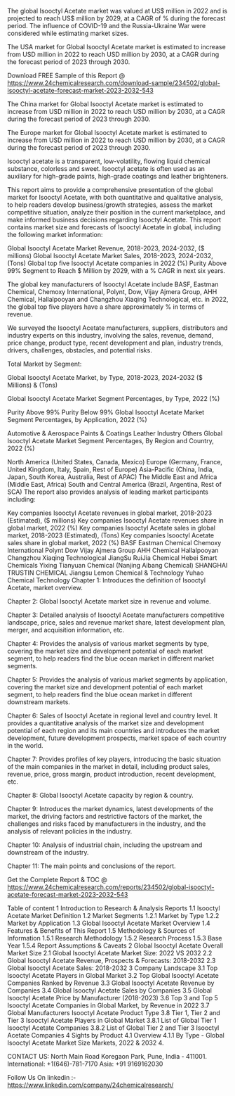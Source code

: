 The global Isooctyl Acetate market was valued at US$ million in 2022 and is projected to reach US$ million by 2029, at a CAGR of % during the forecast period. The influence of COVID-19 and the Russia-Ukraine War were considered while estimating market sizes.

The USA market for Global Isooctyl Acetate market is estimated to increase from USD million in 2022 to reach USD million by 2030, at a CAGR during the forecast period of 2023 through 2030.

Download FREE Sample of this Report @ https://www.24chemicalresearch.com/download-sample/234502/global-isooctyl-acetate-forecast-market-2023-2032-543

The China market for Global Isooctyl Acetate  market is estimated to increase from USD million in 2022 to reach USD million by 2030, at a CAGR during the forecast period of 2023 through 2030.

The Europe market for Global Isooctyl Acetate market is estimated to increase from USD million in 2022 to reach USD million by 2030, at a CAGR during the forecast period of 2023 through 2030.

Isooctyl acetate is a transparent, low-volatility, flowing liquid chemical substance, colorless and sweet. Isooctyl acetate is often used as an auxiliary for high-grade paints, high-grade coatings and leather brighteners.

This report aims to provide a comprehensive presentation of the global market for Isooctyl Acetate, with both quantitative and qualitative analysis, to help readers develop business/growth strategies, assess the market competitive situation, analyze their position in the current marketplace, and make informed business decisions regarding Isooctyl Acetate. This report contains market size and forecasts of Isooctyl Acetate in global, including the following market information:

Global Isooctyl Acetate Market Revenue, 2018-2023, 2024-2032, ($ millions)
Global Isooctyl Acetate Market Sales, 2018-2023, 2024-2032, (Tons)
Global top five Isooctyl Acetate companies in 2022 (%)
Purity Above 99% Segment to Reach $ Million by 2029, with a % CAGR in next six years.

The global key manufacturers of Isooctyl Acetate include BASF, Eastman Chemical, Chemoxy International, Polynt, Dow, Vijay Ajmera Group, AHH Chemical, Hallalpooyan and Changzhou Xiaqing Technological, etc. in 2022, the global top five players have a share approximately % in terms of revenue.

We surveyed the Isooctyl Acetate manufacturers, suppliers, distributors and industry experts on this industry, involving the sales, revenue, demand, price change, product type, recent development and plan, industry trends, drivers, challenges, obstacles, and potential risks.

Total Market by Segment:

Global Isooctyl Acetate Market, by Type, 2018-2023, 2024-2032 ($ Millions) & (Tons)

Global Isooctyl Acetate Market Segment Percentages, by Type, 2022 (%)

Purity Above 99%
Purity Below 99%
Global Isooctyl Acetate Market Segment Percentages, by Application, 2022 (%)

Automotive & Aerospace
Paints & Coatings
Leather Industry
Others
Global Isooctyl Acetate Market Segment Percentages, By Region and Country, 2022 (%)

North America (United States, Canada, Mexico)
Europe (Germany, France, United Kingdom, Italy, Spain, Rest of Europe)
Asia-Pacific (China, India, Japan, South Korea, Australia, Rest of APAC)
The Middle East and Africa (Middle East, Africa)
South and Central America (Brazil, Argentina, Rest of SCA)
The report also provides analysis of leading market participants including:

Key companies Isooctyl Acetate revenues in global market, 2018-2023 (Estimated), ($ millions)
Key companies Isooctyl Acetate revenues share in global market, 2022 (%)
Key companies Isooctyl Acetate sales in global market, 2018-2023 (Estimated), (Tons)
Key companies Isooctyl Acetate sales share in global market, 2022 (%)
BASF
Eastman Chemical
Chemoxy International
Polynt
Dow
Vijay Ajmera Group
AHH Chemical
Hallalpooyan
Changzhou Xiaqing Technological
JiangSu RuiJia Chemical
Hebei Smart Chemicals
Yixing Tianyuan Chemical (Nanjing Aibang Chemical)
SHANGHAI TRUSTIN CHEMICAL
Jiangsu Lemon Chemical & Technology
Yuhao Chemical Technology
Chapter 1: Introduces the definition of Isooctyl Acetate, market overview.

Chapter 2: Global Isooctyl Acetate market size in revenue and volume.

Chapter 3: Detailed analysis of Isooctyl Acetate manufacturers competitive landscape, price, sales and revenue market share, latest development plan, merger, and acquisition information, etc.

Chapter 4: Provides the analysis of various market segments by type, covering the market size and development potential of each market segment, to help readers find the blue ocean market in different market segments.

Chapter 5: Provides the analysis of various market segments by application, covering the market size and development potential of each market segment, to help readers find the blue ocean market in different downstream markets.

Chapter 6: Sales of Isooctyl Acetate in regional level and country level. It provides a quantitative analysis of the market size and development potential of each region and its main countries and introduces the market development, future development prospects, market space of each country in the world.

Chapter 7: Provides profiles of key players, introducing the basic situation of the main companies in the market in detail, including product sales, revenue, price, gross margin, product introduction, recent development, etc.

Chapter 8: Global Isooctyl Acetate capacity by region & country.

Chapter 9: Introduces the market dynamics, latest developments of the market, the driving factors and restrictive factors of the market, the challenges and risks faced by manufacturers in the industry, and the analysis of relevant policies in the industry.

Chapter 10: Analysis of industrial chain, including the upstream and downstream of the industry.

Chapter 11: The main points and conclusions of the report.

Get the Complete Report & TOC @ https://www.24chemicalresearch.com/reports/234502/global-isooctyl-acetate-forecast-market-2023-2032-543

Table of content
1 Introduction to Research & Analysis Reports
1.1 Isooctyl Acetate Market Definition
1.2 Market Segments
1.2.1 Market by Type
1.2.2 Market by Application
1.3 Global Isooctyl Acetate Market Overview
1.4 Features & Benefits of This Report
1.5 Methodology & Sources of Information
1.5.1 Research Methodology
1.5.2 Research Process
1.5.3 Base Year
1.5.4 Report Assumptions & Caveats
2 Global Isooctyl Acetate Overall Market Size
2.1 Global Isooctyl Acetate Market Size: 2022 VS 2032
2.2 Global Isooctyl Acetate Revenue, Prospects & Forecasts: 2018-2032
2.3 Global Isooctyl Acetate Sales: 2018-2032
3 Company Landscape
3.1 Top Isooctyl Acetate Players in Global Market
3.2 Top Global Isooctyl Acetate Companies Ranked by Revenue
3.3 Global Isooctyl Acetate Revenue by Companies
3.4 Global Isooctyl Acetate Sales by Companies
3.5 Global Isooctyl Acetate Price by Manufacturer (2018-2023)
3.6 Top 3 and Top 5 Isooctyl Acetate Companies in Global Market, by Revenue in 2022
3.7 Global Manufacturers Isooctyl Acetate Product Type
3.8 Tier 1, Tier 2 and Tier 3 Isooctyl Acetate Players in Global Market
3.8.1 List of Global Tier 1 Isooctyl Acetate Companies
3.8.2 List of Global Tier 2 and Tier 3 Isooctyl Acetate Companies
4 Sights by Product
4.1 Overview
4.1.1 By Type - Global Isooctyl Acetate Market Size Markets, 2022 & 2032
4.

CONTACT US:
North Main Road Koregaon Park, Pune, India - 411001.
International: +1(646)-781-7170
Asia: +91 9169162030

Follow Us On linkedin :- https://www.linkedin.com/company/24chemicalresearch/
